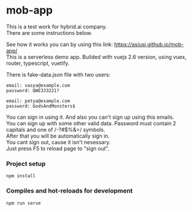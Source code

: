 # mob-app
This is a test work for hybrid.ai company.  
There are some instructions below.

See how it works you can by using this link: https://asiusj.github.io/mob-app/  
This is a serverless demo app. Builded with vuejs 2.6 version, using vuex, router, typescript, vuetify.

There is fake-data.json file with two users:
```
email: vasya@example.com  
password: QWE333221?
```
```
email: petya@example.com  
password: GodsAndMonsters$
```
You can sign in using it. And also you can't sign up using this emails.  
You can sign up with some other valid data. Password must contain 2 capitals and one of /-?#$%&=/ symbols.  
After that you will be automatically sign in.  
You cant sign out, cause it isn't nesessary.  
Just press F5 to reload page to "sign out".  

### Project setup
```
npm install
```
### Compiles and hot-reloads for development
```
npm run serve
```